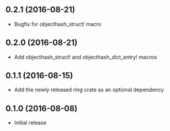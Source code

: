 ## 0.2.1 (2016-08-21)

* Bugfix for objecthash_struct! macro

## 0.2.0 (2016-08-21)

* Add objecthash_struct! and objecthash_dict_entry! macros

## 0.1.1 (2016-08-15)

* Add the newly released *ring* crate as an optional dependency

## 0.1.0 (2016-08-08)

* Initial release

